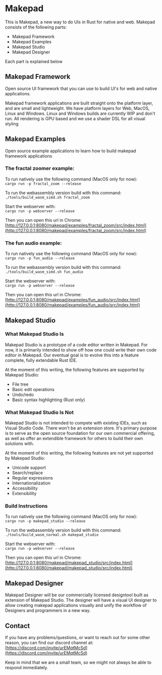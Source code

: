# Makepad

This is Makepad, a new way to do UIs in Rust for native and web. 
Makepad consists of the following parts:
- Makepad Framework
- Makepad Examples
- Makepad Studio
- Makepad Designer

Each part is explained below

## Makepad Framework 
Open source UI framework that you can use to build UI's for web and native applications. 

Makepad framework applications are built straight onto the platform layer, and are small and lightweight.
We have platform layers for Web, MacOS, Linux and Windows. Linux and Windows builds are currently WIP and don't run.
All rendering is GPU based and we use a shader DSL for all visual styling

## Makepad Examples 
Open source example applications to learn how to build makepad framework applications

### The fractal zoomer example:
To run natively use the following command (MacOS only for now):\
```cargo run -p fractal_zoom --release```

To run the webassembly version build with this command:\
```./tools/build_wasm_simd.sh fractal_zoom```

Start the webserver with:\
```cargo run -p webserver --release```

Then you can open this url in Chrome:
[http://127.0.0.1:8080/makepad/examples/fractal_zoom/src/index.html](http://127.0.0.1:8080/makepad/examples/fractal_zoom/src/index.html)

### The fun audio example:
To run natively use the following command (MacOS only for now):\
```cargo run -p fun_audio --release```

To run the webassembly version build with this command:\
```./tools/build_wasm_simd.sh fun_audio```

Start the webserver with:\
```cargo run -p webserver --release```

Then you can open this url in Chrome:
[http://127.0.0.1:8080/makepad/examples/fun_audio/src/index.html](http://127.0.0.1:8080/makepad/examples/fun_audio/src/index.html)

## Makepad Studio 

### What Makepad Studio Is

Makepad Studio is a prototype of a code editor written in Makepad. For now, it is primarily intended to show off how one could write their own code editor in Makepad. Our eventual goal is to evolve this into a feature complete, fully extendable Rust IDE.

At the moment of this writing, the following features are supported by Makepad Studio:

-   File tree
-   Basic edit operations
-   Undo/redo
-   Basic syntax highlighting (Rust only)

### What Makepad Studio Is Not

Makepad Studio is not intended to compete with existing IDEs, such as Visual Studio Code. There won't be an extension store. It's primary purpose is to serve as the open source foundation for our own commercial offering, as well as offer an extendible framework for others to build their own solutions with.

At the moment of this writing, the following features are not yet supported by Makepad Studio:

-   Unicode support
-   Search/replace
-   Regular expressions
-   Internationalization
-   Accessibility
-   Extensibility
    
### Build Instructions

To run natively use the following command (MacOS only for now):\
```cargo run -p makepad_studio --release```

To run the webassembly version build with this command:\
```./tools/build_wasm_normal.sh makepad_studio```

Start the webserver with:\
```cargo run -p webserver --release```

Then you can open this url in Chrome:
[http://127.0.0.1:8080/makepad/makepad_studio/src/index.html](http://127.0.0.1:8080/makepad/makepad_studio/src/index.html)

## Makepad Designer 

Makepad Designer will be our commercially licensed designtool built as extension of Makepad Studio.
The designer will have a visual UI designer to allow creating makepad applications visually and unify the workflow of Designers and programmers in a new way.

## Contact

If you have any problems/questions, or want to reach out for some other reason, you can find our discord channel at:\
[https://discord.com/invite/urEMqtMcSd](https://discord.com/invite/urEMqtMcSd)

Keep in mind that we are a small team, so we might not always be able to respond immediately.

